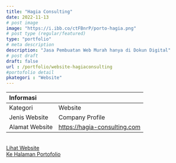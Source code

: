 ```yaml
---
title: "Hagia Consulting"
date: 2022-11-13
# post image
image: "https://i.ibb.co/ctFBnrP/porto-hagia.png"
# post type (regular/featured)
type: "portfolio"
# meta description
description: "Jasa Pembuatan Web Murah hanya di Dokun Digital"
# post draft
draft: false
url : /portfolio/website-hagiaconsulting
#portofolio detail
pkategori : "Website"
---
```


| <b>Informasi</b> |  |
| :------------- |:-------------|
| Kategori              | Website    |
| Jenis Website         | Company Profile   |
| Alamat Website        | https://hagia-consulting.com     |

<br/>
<div class="row px-2 mt-2">
    <div class="col-md-6 mb-3 px-1">
        <a href="https://hagia-consulting.com" target="_blank" rel="nofollow" class="btn btn-porto1 btn-lg btn-block data-aos="fade-right><i class="ti-shopping-cart"></i> Lihat Website</a>
    </div>
    <div class="col-md-6 mb-3 px-1">
        <a href="/portfolio" class="btn btn-porto2 btn-lg btn-block data-aos="fade-right><i class="ti-rocket"></i> Ke Halaman Portofolio</a>
    </div>
</div>
